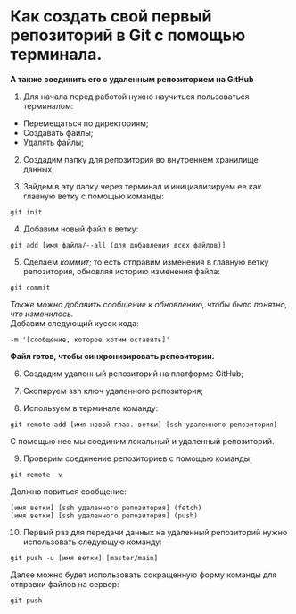 # Как создать свой первый репозиторий в Git с помощью терминала.
**А также соединить его с удаленным репозиторием на GitHub**

1) Для начала перед работой нужно научиться пользоваться терминалом:  

- Перемещаться по директориям;  
- Создавать файлы;  
- Удалять файлы;  

2) Создадим папку для репозитория во внутреннем хранилище данных;  

3) Зайдем в эту папку через терминал и инициализируем ее как главную ветку с помощью команды:
```
git init
```   

4) Добавим новый файл в ветку:
```
git add [имя файла/--all (для добавления всех файлов)]
```

5) Сделаем *коммит*; то есть отправим изменения в главную ветку репозитория, обновляя историю изменения файла:
```
git commit
```
*Также можно добавить сообщение к обновлению, чтобы было понятно, что изменилось.*  
Добавим следующий кусок кода:
```
-m '[сообщение, которое хотим оставить]'
```
**Файл готов, чтобы синхронизировать репозитории.**

6) Создадим удаленный репозиторий на платформе GitHub;  

7) Скопируем ssh ключ удаленного репозитория;  

8) Используем в терминале команду: 
```
git remote add [имя новой глав. ветки] [ssh удаленного репозитория]
```
С помощью нее мы соединим локальный и удаленный репозиторий.  
  
9) Проверим соединение репозиториев с помощью команды:
```
git remote -v
```
Должно повиться сообщение:
```
[имя ветки] [ssh удаленного репозитория] (fetch)
[имя ветки] [ssh удаленного репозитория] (push)
```
10) Первый раз для передачи данных на удаленный репозиторий нужно использовать следующую команду:  
```
git push -u [имя ветки] [master/main]
```
Далее можно будет использовать сокращенную форму команды для отправки файлов на сервер:
```
git push
```
